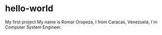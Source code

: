 # hello-world
My first project
My name is Romar Oropeza, I from Caracas, Venezuela, I´m Computer System Engineer.
